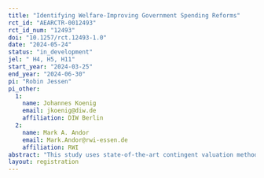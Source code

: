 ```yaml
---
title: "Identifying Welfare-Improving Government Spending Reforms"
rct_id: "AEARCTR-0012493"
rct_id_num: "12493"
doi: "10.1257/rct.12493-1.0"
date: "2024-05-24"
status: "in_development"
jel: " H4, H5, H11"
start_year: "2024-03-25"
end_year: "2024-06-30"
pi: "Robin Jessen"
pi_other:
  1:
    name: Johannes Koenig
    email: jkoenig@diw.de
    affiliation: DIW Berlin
  2:
    name: Mark A. Andor
    email: Mark.Andor@rwi-essen.de
    affiliation: RWI
abstract: "This study uses state-of-the-art contingent valuation methods to identify welfare improving government spending reforms. In particular, it identifies on which areas of government activity spending should be increased or decreased from a welfare economic perspective. To this end, we ask the survey participants binary questions if they would agree to a reform that would increase government spending in a specific area and would raise their personal income tax burden by a specific amount. The size of the tax burden is randomized across individuals. This allows us to estimate the distribution of the willingness to pay for increases in government spending. If aggregate willingness to pay exceeds the cost, than an increase in spending is generally welfare improving. "
layout: registration
---
```


